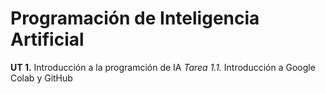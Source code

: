 # Programación de Inteligencia Artificial
**UT 1.** Introducción a la programción de IA
*Tarea 1.1.* Introducción a Google Colab y GitHub
